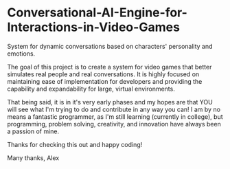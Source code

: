Conversational-AI-Engine-for-Interactions-in-Video-Games
========================================================

System for dynamic conversations based on characters' personality and emotions.

The goal of this project is to create a system for video games that better simulates real people and real conversations. It is highly focused on maintaining ease of implementation for developers and providing the capability and expandability for large, virtual environments.

That being said, it is in it's very early phases and my hopes are that YOU will see what I'm trying to do and contribute in any way you can! I am by no means a fantastic programmer, as I'm still learning (currently in college), but programming, problem solving, creativity, and innovation have always been a passion of mine.

Thanks for checking this out and happy coding!

Many thanks,
Alex
